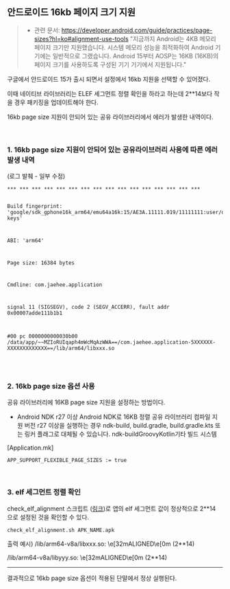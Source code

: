 <h2 id="안드로이드-16kb-페이지-크기-지원">안드로이드 16kb 페이지 크기 지원</h2>
<blockquote>
<ul>
<li>관련 문서: <a href="https://developer.android.com/guide/practices/page-sizes?hl=ko#alignment-use-tools">https://developer.android.com/guide/practices/page-sizes?hl=ko#alignment-use-tools</a>
"지금까지 Android는 4KB 메모리 페이지 크기만 지원했습니다. 시스템 메모리 성능을 최적화하여 Android 기기에는 일반적으로 그랬습니다. Android 15부터 AOSP는 16KB (16KB)의 페이지 크기를 사용하도록 구성된 기기 기기에서 지원됩니다."</li>
</ul>
</blockquote>
<p>구글에서 안드로이드 15가 출시 되면서 설정에서 16kb 지원을 선택할 수 있어졌다.</p>
<p>이때 네이티브 라이브러리는 ELEF 세그먼트 정렬 확인을 하라고 하는데 2**14보다 작을 경우 패키징을 업데이트해야 한다.</p>
<p>16kb page size 지원이 안되어 있는 공유 라이브러리에서 에러가 발생한 내역이다.</p>
<br />

<h3 id="1-16kb-page-size-지원이-안되어-있는-공유라이브러리-사용에-따른-에러-발생-내역">1. 16kb page size 지원이 안되어 있는 공유라이브러리 사용에 따른 에러 발생 내역</h3>
<p>(로그 발췌 - 일부 수정) </p>
<pre><code>*** *** *** *** *** *** *** *** *** *** *** *** *** *** *** ***

Build fingerprint: 'google/sdk_gphone16k_arm64/emu64a16k:15/AE3A.11111.019/11111111:user/dev-keys'

ABI: 'arm64'

Page size: 16384 bytes

Cmdline: com.jaehee.application

signal 11 (SIGSEGV), code 2 (SEGV_ACCERR), fault addr 0x00007adde111b1b1

#00 pc 0000000000030b00  /data/app/~~MZIoRUIqaph4mWcMqAzWWA==/com.jaehee.application-5XXXXXX-XXXXXXXXXXXXX==/lib/arm64/libxxx.so</code></pre><br />

<h3 id="2-16kb-page-size-옵션-사용">2. 16kb page size 옵션 사용</h3>
<p>공유 라이브러리에 16KB page size 지원을 설정하는 방법이다.</p>
<ul>
<li>Android NDK r27 이상
Android NDK로 16KB 정렬 공유 라이브러리 컴파일 지원 버전 r27 이상을 실행하는 경우 ndk-build, build.gradle, build.gradle.kts 또는 링커 플래그로 대체될 수 있습니다.
ndk-buildGroovyKotlin기타 빌드 시스템</li>
</ul>
<p>[Application.mk]</p>
<pre><code>APP_SUPPORT_FLEXIBLE_PAGE_SIZES := true</code></pre><br />

<h3 id="3-elf-세그먼트-정렬-확인">3. elf 세그먼트 정렬 확인</h3>
<p>check_elf_alignment 스크립트 (<a href="https://cs.android.com/android/platform/superproject/main/+/main:system/extras/tools/check_elf_alignment.sh?hl=ko">링크</a>)로 앱의 elf 세그먼트 값이 정상적으로 2**14 으로 설정된 것을 확인할 수 있다.</p>
<pre><code>check_elf_alignment.sh APK_NAME.apk</code></pre><p>출력 예시)
/lib/arm64-v8a/libxxx.so: \e[32mALIGNED\e[0m (2**14)</p>
<p>/lib/arm64-v8a/libyyy.so: \e[32mALIGNED\e[0m (2**14)</p>
<hr />
<p>결과적으로 16kb page size 옵션이 적용된 단말에서 정상 실행된다.</p>